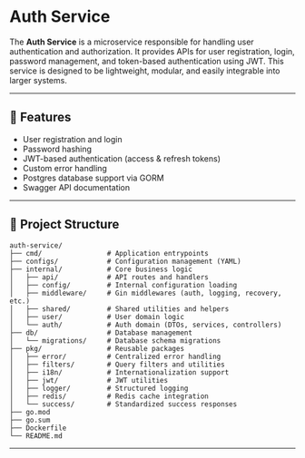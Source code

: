 # Auth Service

The **Auth Service** is a microservice responsible for handling user authentication and authorization. It provides APIs for user registration, login, password management, and token-based authentication using JWT. This service is designed to be lightweight, modular, and easily integrable into larger systems.

---

## 🚀 Features

- User registration and login
- Password hashing
- JWT-based authentication (access & refresh tokens)
- Custom error handling
- Postgres database support via GORM
- Swagger API documentation

---

## 📂 Project Structure

```text
auth-service/
├── cmd/                # Application entrypoints
├── configs/            # Configuration management (YAML)
├── internal/           # Core business logic
│   ├── api/            # API routes and handlers
│   ├── config/         # Internal configuration loading
│   ├── middleware/     # Gin middlewares (auth, logging, recovery, etc.)
│   ├── shared/         # Shared utilities and helpers
│   ├── user/           # User domain logic
│   └── auth/           # Auth domain (DTOs, services, controllers)
├── db/                 # Database management
│   └── migrations/     # Database schema migrations
├── pkg/                # Reusable packages
│   ├── error/          # Centralized error handling
│   ├── filters/        # Query filters and utilities
│   ├── i18n/           # Internationalization support
│   ├── jwt/            # JWT utilities
│   ├── logger/         # Structured logging
│   ├── redis/          # Redis cache integration
│   └── success/        # Standardized success responses
├── go.mod
├── go.sum
├── Dockerfile
└── README.md
```

---
